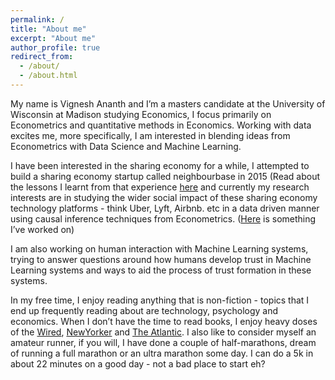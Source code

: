 ```yaml
---
permalink: /
title: "About me"
excerpt: "About me"
author_profile: true
redirect_from: 
  - /about/
  - /about.html
---
```


My name is Vignesh Ananth and I’m a masters candidate at the University of Wisconsin at Madison studying Economics, I focus primarily on Econometrics and quantitative methods in Economics. Working with data excites me, more specifically, I am interested in blending ideas from Econometrics with Data Science and Machine Learning. 

I have been interested in the sharing economy for a while, I attempted to build a sharing economy startup called neighbourbase in 2015 (Read about the lessons I learnt from that experience [here](/posts/2017/12/neighbourbaselessons/) and currently my research interests are in studying the wider social impact of these sharing economy technology platforms - think Uber, Lyft, Airbnb. etc in a data driven manner using causal inference techniques from Econometrics. ([Here](http://www.vigneshananth.com/posts/2018/ridesharingtrafficcongestion) is something I’ve worked on)

I am also working on human interaction with Machine Learning systems, trying to answer questions around how humans develop trust in Machine Learning systems and ways to aid the process of trust formation in these systems.

In my free time, I enjoy reading anything that is non-fiction - topics that I end up frequently reading about are technology, psychology and economics. When I don’t have the time to read books, I enjoy heavy doses of the [Wired](http://www.wired.com), [NewYorker](http://www.newyorker.com) and [The Atlantic](http://www.theatlantic.com). I also like to consider myself an amateur runner, if you will, I have done a couple of half-marathons, dream of running a full marathon or an ultra marathon some day. I can do a 5k in about 22 minutes on a good day - not a bad place to start eh?
